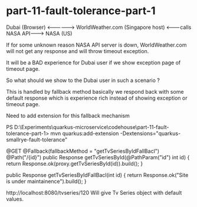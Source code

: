 # part-11-fault-tolerance-part-1

Dubai (Browser)  <------>  WorldWeather.com (Singapore host) <---calls NASA API---> NASA (US)

If for some unknown reason NASA API server is down, WorldWeather.com will not get any response and will throw timeout exception.

It will be a BAD experience for Dubai user if we show exception page of timeout page.

So what should we show to the Dubai user in such a scenario ? 

This is handled by fallback method basically we respond back with some default response which is experience rich instead of showing exception or timeout page.

Need to add extension for this fallback mechanism

PS D:\Experiments\quarkus-microservice\codehouse\part-11-fault-tolerance-part-1> mvn quarkus:add-extension -Dextensions="quarkus-smallrye-fault-tolerance"

   @GET
   @Fallback(fallbackMethod = "getTvSeriesByIdFallBacl")
   @Path("/{id}")
   public Response getTvSeriesById(@PathParam("id") int id) {
     return Response.ok(proxy.getTvSeriesById(id)).build();
   }

   
  public Response getTvSeriesByIdFallBacl(int id) {
    return Response.ok("Site is under maintainence").build();
  }

http://localhost:8080/tvseries/120
Will give Tv Series object with default values.

